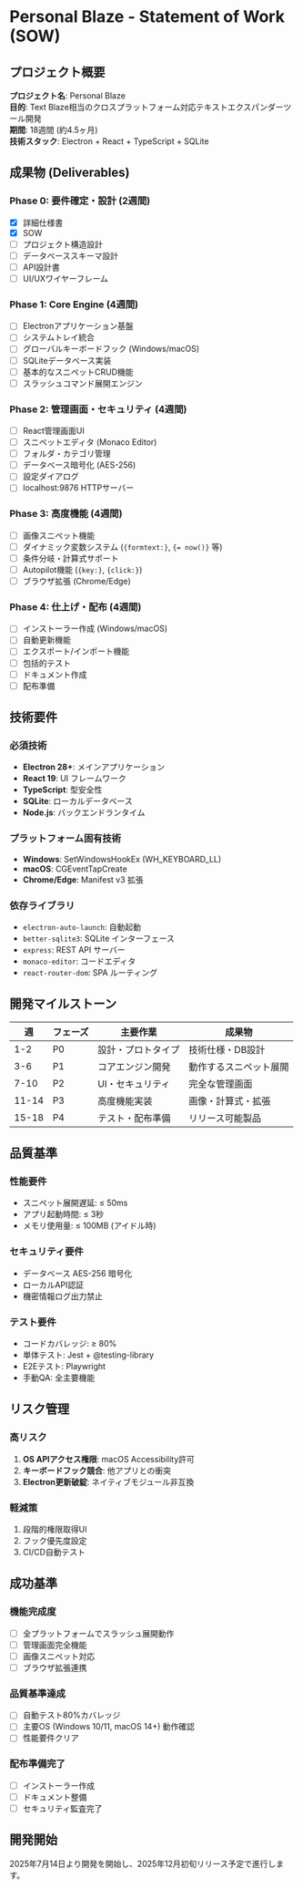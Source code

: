 # Personal Blaze - Statement of Work (SOW)

## プロジェクト概要

**プロジェクト名**: Personal Blaze  
**目的**: Text Blaze相当のクロスプラットフォーム対応テキストエクスパンダーツール開発  
**期間**: 18週間 (約4.5ヶ月)  
**技術スタック**: Electron + React + TypeScript + SQLite

## 成果物 (Deliverables)

### Phase 0: 要件確定・設計 (2週間)
- [x] 詳細仕様書
- [x] SOW
- [ ] プロジェクト構造設計
- [ ] データベーススキーマ設計
- [ ] API設計書
- [ ] UI/UXワイヤーフレーム

### Phase 1: Core Engine (4週間)
- [ ] Electronアプリケーション基盤
- [ ] システムトレイ統合
- [ ] グローバルキーボードフック (Windows/macOS)
- [ ] SQLiteデータベース実装
- [ ] 基本的なスニペットCRUD機能
- [ ] スラッシュコマンド展開エンジン

### Phase 2: 管理画面・セキュリティ (4週間)
- [ ] React管理画面UI
- [ ] スニペットエディタ (Monaco Editor)
- [ ] フォルダ・カテゴリ管理
- [ ] データベース暗号化 (AES-256)
- [ ] 設定ダイアログ
- [ ] localhost:9876 HTTPサーバー

### Phase 3: 高度機能 (4週間)
- [ ] 画像スニペット機能
- [ ] ダイナミック変数システム (`{formtext:}`, `{= now()}` 等)
- [ ] 条件分岐・計算式サポート
- [ ] Autopilot機能 (`{key:}`, `{click:}`)
- [ ] ブラウザ拡張 (Chrome/Edge)

### Phase 4: 仕上げ・配布 (4週間)
- [ ] インストーラー作成 (Windows/macOS)
- [ ] 自動更新機能
- [ ] エクスポート/インポート機能
- [ ] 包括的テスト
- [ ] ドキュメント作成
- [ ] 配布準備

## 技術要件

### 必須技術
- **Electron 28+**: メインアプリケーション
- **React 19**: UI フレームワーク  
- **TypeScript**: 型安全性
- **SQLite**: ローカルデータベース
- **Node.js**: バックエンドランタイム

### プラットフォーム固有技術
- **Windows**: SetWindowsHookEx (WH_KEYBOARD_LL)
- **macOS**: CGEventTapCreate
- **Chrome/Edge**: Manifest v3 拡張

### 依存ライブラリ
- `electron-auto-launch`: 自動起動
- `better-sqlite3`: SQLite インターフェース
- `express`: REST API サーバー
- `monaco-editor`: コードエディタ
- `react-router-dom`: SPA ルーティング

## 開発マイルストーン

| 週 | フェーズ | 主要作業 | 成果物 |
|---|---|---|---|
| 1-2 | P0 | 設計・プロトタイプ | 技術仕様・DB設計 |
| 3-6 | P1 | コアエンジン開発 | 動作するスニペット展開 |
| 7-10 | P2 | UI・セキュリティ | 完全な管理画面 |
| 11-14 | P3 | 高度機能実装 | 画像・計算式・拡張 |
| 15-18 | P4 | テスト・配布準備 | リリース可能製品 |

## 品質基準

### 性能要件
- スニペット展開遅延: ≤ 50ms
- アプリ起動時間: ≤ 3秒
- メモリ使用量: ≤ 100MB (アイドル時)

### セキュリティ要件
- データベース AES-256 暗号化
- ローカルAPI認証
- 機密情報ログ出力禁止

### テスト要件
- コードカバレッジ: ≥ 80%
- 単体テスト: Jest + @testing-library
- E2Eテスト: Playwright
- 手動QA: 全主要機能

## リスク管理

### 高リスク
1. **OS APIアクセス権限**: macOS Accessibility許可
2. **キーボードフック競合**: 他アプリとの衝突
3. **Electron更新破綻**: ネイティブモジュール非互換

### 軽減策
1. 段階的権限取得UI
2. フック優先度設定
3. CI/CD自動テスト

## 成功基準

### 機能完成度
- [ ] 全プラットフォームでスラッシュ展開動作
- [ ] 管理画面完全機能
- [ ] 画像スニペット対応
- [ ] ブラウザ拡張連携

### 品質基準達成
- [ ] 自動テスト80%カバレッジ
- [ ] 主要OS (Windows 10/11, macOS 14+) 動作確認
- [ ] 性能要件クリア

### 配布準備完了  
- [ ] インストーラー作成
- [ ] ドキュメント整備
- [ ] セキュリティ監査完了

## 開発開始
2025年7月14日より開発を開始し、2025年12月初旬リリース予定で進行します。